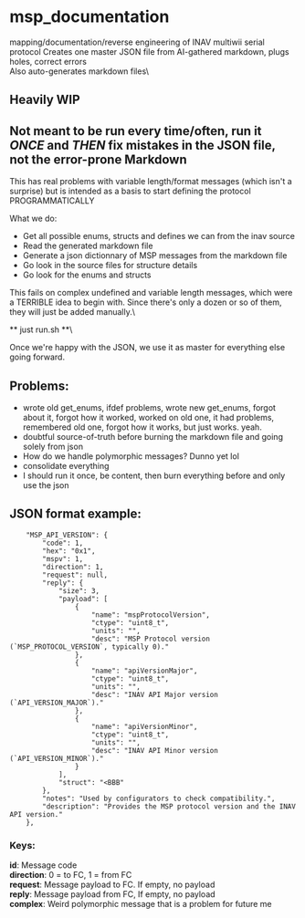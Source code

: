 # msp_documentation
mapping/documentation/reverse engineering of INAV multiwii serial protocol
Creates one master JSON file from AI-gathered markdown, plugs holes, correct errors\
Also auto-generates markdown files\

## Heavily WIP

## Not meant to be run every time/often, run it *ONCE* and *THEN* fix mistakes in the JSON file, not the error-prone Markdown

This has real problems with variable length/format messages (which isn't a surprise) but is intended as a basis to start defining the protocol PROGRAMMATICALLY

What we do:
* Get all possible enums, structs and defines we can from the inav source
* Read the generated markdown file
* Generate a json dictionnary of MSP messages from the markdown file
* Go look in the source files for structure details
* Go look for the enums and structs

This fails on complex undefined and variable length messages, which were a TERRIBLE idea to begin with. Since there's only a dozen or so of them, they will just be added manually.\

** just run.sh **\

Once we're happy with the JSON, we use it as master for everything else going forward.





## Problems:
* wrote old get_enums, ifdef problems, wrote new get_enums, forgot about it, forgot how it worked, worked on old one, it had problems, remembered old one, forgot how it works, but just works. yeah.
* doubtful source-of-truth before burning the markdown file and going solely from json
* How do we handle polymorphic messages? Dunno yet lol
* consolidate everything
* I should run it once, be content, then burn everything before and only use the json

## JSON format example:
```
    "MSP_API_VERSION": {
        "code": 1,
        "hex": "0x1",
        "mspv": 1,
        "direction": 1,
        "request": null,
        "reply": {
            "size": 3,
            "payload": [
                {
                    "name": "mspProtocolVersion",
                    "ctype": "uint8_t",
                    "units": "",
                    "desc": "MSP Protocol version (`MSP_PROTOCOL_VERSION`, typically 0)."
                },
                {
                    "name": "apiVersionMajor",
                    "ctype": "uint8_t",
                    "units": "",
                    "desc": "INAV API Major version (`API_VERSION_MAJOR`)."
                },
                {
                    "name": "apiVersionMinor",
                    "ctype": "uint8_t",
                    "units": "",
                    "desc": "INAV API Minor version (`API_VERSION_MINOR`)."
                }
            ],
            "struct": "<BBB"
        },
        "notes": "Used by configurators to check compatibility.",
        "description": "Provides the MSP protocol version and the INAV API version."
    },
```
### Keys: 
**id**: Message code\
**direction**: 0 = to FC, 1 = from FC\
**request**: Message payload to FC. If empty, no payload\
**reply**: Message payload from FC, If empty, no payload\
**complex**: Weird polymorphic message that is a problem for future me

